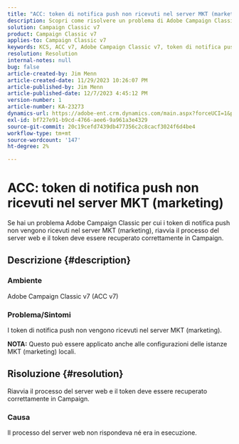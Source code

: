 ```yaml
---
title: "ACC: token di notifica push non ricevuti nel server MKT (marketing)"
description: Scopri come risolvere un problema di Adobe Campaign Classic in cui i token di notifica push non vengono ricevuti nel server MKT (marketing).
solution: Campaign Classic v7
product: Campaign Classic v7
applies-to: Campaign Classic v7
keywords: KCS, ACC v7, Adobe Campaign Classic v7, token di notifica push, non ricevuti, MKT, server di marketing, Risoluzione dei problemi
resolution: Resolution
internal-notes: null
bug: false
article-created-by: Jim Menn
article-created-date: 11/29/2023 10:26:07 PM
article-published-by: Jim Menn
article-published-date: 12/7/2023 4:45:12 PM
version-number: 1
article-number: KA-23273
dynamics-url: https://adobe-ent.crm.dynamics.com/main.aspx?forceUCI=1&pagetype=entityrecord&etn=knowledgearticle&id=dc27c245-068f-ee11-8179-6045bd006268
exl-id: bf727e91-b9cd-4766-aee6-9a961a3e4329
source-git-commit: 20c19cefd7439db477356c2c8cacf3024f6d4be4
workflow-type: tm+mt
source-wordcount: '147'
ht-degree: 2%

---
```


# ACC: token di notifica push non ricevuti nel server MKT (marketing)


Se hai un problema Adobe Campaign Classic per cui i token di notifica push non vengono ricevuti nel server MKT (marketing), riavvia il processo del server web e il token deve essere recuperato correttamente in Campaign.

## Descrizione {#description}


### Ambiente

Adobe Campaign Classic v7 (ACC v7)



### Problema/Sintomi

I token di notifica push non vengono ricevuti nel server MKT (marketing).

<b>NOTA:</b> Questo può essere applicato anche alle configurazioni delle istanze MKT (marketing) locali.




## Risoluzione {#resolution}


Riavvia il processo del server web e il token deve essere recuperato correttamente in Campaign.

### Causa

Il processo del server web non rispondeva né era in esecuzione.
